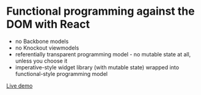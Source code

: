 # Functional programming against the DOM with React

* no Backbone models
* no Knockout viewmodels
* referentially transparent programming model - no mutable state at all, unless you choose it
* imperative-style widget library (with mutable state) wrapped into functional-style programming model

[Live demo](https://rawgithub.com/dustingetz/react-stateless-rendering/master/webapp/test.html)
